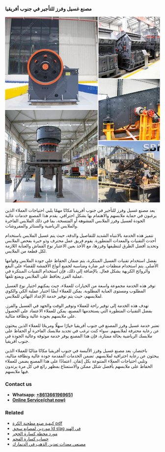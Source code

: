 <h3>مصنع غسيل وفرز للتأجير في جنوب أفريقيا</h3><img src='1701853646.jpg' alt=''><p>يعد مصنع غسيل وفرز للتأجير في جنوب أفريقيا مكانًا مهمًا يلبي احتياجات العملاء الذين يرغبون في حماية ملابسهم والاهتمام بها بشكل احترافي. يقدم هذا المصنع خدمات عالية الجودة لغسيل وفرز الملابس المشوهة أو المتسخة، بما في ذلك الملابس الفاخرة والملابس الرياضية والستائر والمفروشات.</p><p>تتميز هذه الخدمة بالانتباه الشديد للتفاصيل والدقة، حيث يتم غسيل الملابس باستخدام أحدث التقنيات والمعدات المتطورة. يقوم فريق عمل محترف وذو خبرة بفحص الملابس وتحديد أفضل الطرق لتنظيفها وفرزها، مع الأخذ بعين الاعتبار نوع القماش والعناية اللازمة لكل قطعة من الملابس.</p><p>بفضل استخدام تقنيات الغسيل المبتكرة، يتم ضمان الحفاظ على جودة الملابس وقوامها الأصلي. يتم استخدام منظفات غير ضارة ومناسبة لجميع أنواع الأقمشة للقضاء على البقع والروائح الكريهة بشكل فعال. بالإضافة إلى ذلك، فإن استخدام التقنيات المبتكرة في عملية الفرز يحافظ على الملابس ويمنع تلفها.</p><p>توفر هذه الخدمة مجموعة واسعة من الخيارات للعملاء، حيث يمكنهم اختيار نوع الغسيل المطلوب ومستوى العناية المطلوبة. يمكن للعملاء أيضًا اختيار عملية الكي والكوي لملابسهم، حيث يتم توفير خدمة الإعداد النهائي للملابس.</p><p>تهدف هذه الخدمة إلى توفير راحة للعملاء وتوفير الوقت والجهد في الغسيل والفرز. بفضل التقنيات المتطورة التي يستخدمها المصنع، يمكن للعملاء الاعتماد على الحصول على ملابسهم بجودة عالية ونظافة مثالية.</p><p>تعتبر خدمة غسيل وفرز المصنع في جنوب أفريقيا خيارًا سهلًا ومريحًا للعملاء الذين يبحثون عن رعاية محترفة لملابسهم. سواء كنت ترغب في تجديد ملابسك الفاخرة أو الحفاظ على ملابسك الرياضية بحالة ممتازة، فإن هذا المصنع يوفر خدمة موثوقة وعالية الجودة في جنوب أفريقيا.</p><p>باختصار، يعد مصنع غسيل وفرز الألبسة في جنوب أفريقيا مكانًا مثاليًا للعملاء الذين يبحثون عن رعاية احترافية لملابسهم. تضمن الخدمات المقدمة جودة عالية ونظافة مثالية، وتلبي احتياجات العملاء المتنوعة بكل إتقان. اعتمادًا على هذا المصنع يضمن للعملاء الحفاظ على ملابسهم بأفضل شكل ممكن والاستمتاع بمظهر رائع في كل مرة يرتدون فيها ملابسهم.</p><h3>Contact us</h3><ul><li><strong>Whatsapp:&nbsp;<a href="https://wa.me/8613661969651">+8613661969651</a></strong></li><li><a href="https://swt.shibang-china.com/?git&amp;zhl&amp;مصنع غسيل وفرز للتأجير في جنوب أفريقيا"><strong>Online Service(chat now)</strong></a></li></ul><h3>Related</h3><ul><li><a href='كيفية صنع مطحنة الكرة pdf.md'>كيفية صنع مطحنة الكرة pdf</a></li><li><a href='موردين لمصانع سحق ld slag في الهند.md'>موردين لمصانع سحق ld slag في الهند</a></li><li><a href='مورد محطة كسارة الحجر.md'>مورد محطة كسارة الحجر</a></li><li><a href='حساب كسارة الفحم.md'>حساب كسارة الفحم</a></li><li><a href='مصنعي معدات تعدين الذهب في الدنمارك.md'>مصنعي معدات تعدين الذهب في الدنمارك</a></li></ul>